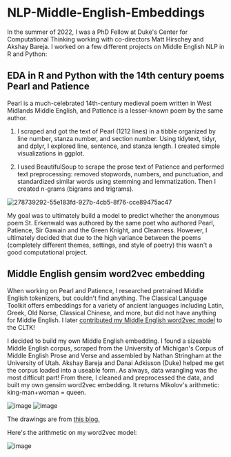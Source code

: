 # NLP-Middle-English-Embeddings

In the summer of 2022, I was a PhD Fellow at Duke's Center for Computational Thinking working with co-directors Matt Hirschey and Akshay Bareja. I worked on a few different projects on Middle English NLP in R and Python:

## EDA in R and Python with the 14th century poems Pearl and Patience
Pearl is a much-celebrated 14th-century medieval poem written in West Midlands Middle English, and Patience is a lesser-known poem by the same author. 

1. I scraped and got the text of Pearl (1212 lines) in a tibble organized by line number, stanza number, and section number. Using tidytext, tidyr, and dplyr, I explored line, sentence, and stanza length. I created simple visualizations in ggplot.

2. I used BeautifulSoup to scrape the prose text of Patience and performed text preprocessing: removed stopwords, numbers, and punctuation, and standardized similar words using stemming and lemmatization. Then I created n-grams (bigrams and trigrams).

![278739292-55e183fd-927b-4cb5-8f76-cce89475ac47](https://github.com/liyueling13/NLP-Middle-English-Embeddings/assets/81717153/36c80e0e-b668-49b9-a7ca-431d05bc035c)

My goal was to ultimately build a model to predict whether the anonymous poem St. Erkenwald was authored by the same poet who authored Pearl, Patience, Sir Gawain and the Green Knight,  and Cleanness. However, I ultimately decided that due to the high variance between the poems (completely different themes, settings, and style of poetry) this wasn't a good computational project.

## Middle English gensim word2vec embedding

When working on Pearl and Patience, I researched pretrained Middle English tokenizers, but couldn't find anything. The Classical Language Toolkit offers embeddings for a variety of ancient languages including Latin, Greek, Old Norse, Classical Chinese, and more, but did not have anything for Middle English. I later [contributed my Middle English word2vec model]([url](https://docs.cltk.org/en/latest/cltk.embeddings.html#cltk.embeddings.processes.MiddleEnglishEmbeddingsProcess)) to the CLTK!

I decided to build my own Middle English embedding. I found a sizeable Middle English corpus, scraped from the University of Michigan's Corpus of Middle English Prose and Verse and assembled by Nathan Stringham at the University of Utah. Akshay Bareja and Danai Adkisson (Duke) helped me get the corpus loaded into a useable form. As always, data wrangling was the most difficult part! From there, I cleaned and preprocessed the data, and built my own gensim word2vec embedding. It returns Mikolov's arithmetic: king-man+woman = queen. 

![image](https://github.com/liyueling13/NLP-Middle-English-Embeddings/assets/81717153/0d068640-6073-4d48-a322-8e8424e4da9d)
![image](https://github.com/liyueling13/NLP-Middle-English-Embeddings/assets/81717153/61cc7398-fcbf-4c49-a3a1-768185b41b14)

The drawings are from [this blog.]([url](https://blog.acolyer.org/2016/04/21/the-amazing-power-of-word-vectors/))

Here's the arithmetic on my word2vec model:

![image](https://github.com/liyueling13/NLP-Middle-English-Embeddings/assets/81717153/ad169868-e00f-41a1-97d1-0aeb03c5153e)
